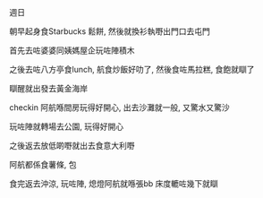 週日

朝早起身食Starbucks 鬆餅, 然後就換衫執嘢出門口去屯門

首先去咗婆婆同姨媽屋企玩咗陣積木

之後去咗八方亭食lunch, 航食炒飯好叻了, 然後食咗馬拉糕, 食飽就瞓了

瞓醒就出發去黃金海岸

checkin 阿航喺間房玩得好開心, 出去沙灘就一般, 又驚水又驚沙

玩咗陣就轉場去公園, 玩得好開心

之後返去放低啲嘢就出去食意大利嘢

阿航都係食薯條, 包

食完返去沖涼, 玩咗陣, 熄燈阿航就喺張bb 床度轆咗幾下就瞓
